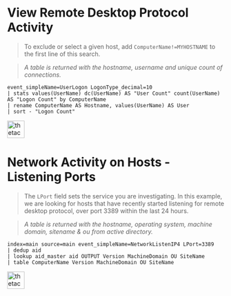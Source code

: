 # View Remote Desktop Protocol Activity

> To exclude or select a given host, add `ComputerName!=MYHOSTNAME` to the first line of this search.

> _A table is returned with the hostname, username and unique count of connections._

    event_simpleName=UserLogon LogonType_decimal=10
    | stats values(UserName) dc(UserName) AS "User Count" count(UserName) AS "Logon Count" by ComputerName
    | rename ComputerName AS Hostname, values(UserName) AS User
    | sort - "Logon Count"

<a href="https://falcon.crowdstrike.com/investigate/events/en-US/app/eam2/search?q=search%20event_simpleName%3DUserLogon%20LogonType_decimal%3D10%0A%20%20%20%20%7C%20stats%20values(UserName)%20dc(UserName)%20AS%20%22User%20Count%22%20count(UserName)%20AS%20%22Logon%20Count%22%20by%20ComputerName%0A%20%20%20%20%7C%20rename%20ComputerName%20AS%20Hostname%2C%20values(UserName)%20AS%20User%0A%20%20%20%20%7C%20sort%20-%20%22Logon%20Count%22&display.page.search.mode=verbose&dispatch.sample_ratio=1&earliest=-60m%40m&latest=now&sid=1605745355.11334&display.page.search.tab=statistics&display.general.type=statistics">
<img border="0" alt="thetacyber-csfalcon-fqlsearch" src="https://csfalcon.thetadev.services/assets/search.png" height="40"></a>

# Network Activity on Hosts - Listening Ports

> The `LPort` field sets the service you are investigating. In this example, we are looking for hosts that have recently started listening for remote desktop protocol, over port 3389 within the last 24 hours.

> _A table is returned with the hostname, operating system, machine domain, sitename & ou from active directory._

    index=main source=main event_simpleName=NetworkListenIP4 LPort=3389
    | dedup aid
    | lookup aid_master aid OUTPUT Version MachineDomain OU SiteName
    | table ComputerName Version MachineDomain OU SiteName 

<a href="https://falcon.crowdstrike.com/investigate/events/en-US/app/eam2/search?q=search%20index%3Dmain%20source%3Dmain%20event_simpleName%3DNetworkListenIP4%20LPort%3D3389%0A%20%20%20%20%7C%20dedup%20aid%0A%20%20%20%20%7C%20lookup%20aid_master%20aid%20OUTPUT%20Version%20MachineDomain%20OU%20SiteName%0A%20%20%20%20%7C%20table%20ComputerName%20Version%20MachineDomain%20OU%20SiteName&display.page.search.mode=verbose&dispatch.sample_ratio=1&earliest=-24h%40h&latest=now&display.page.search.tab=statistics&display.general.type=statistics&sid=1605745761.11340">
<img border="0" alt="thetacyber-csfalcon-fqlsearch" src="https://csfalcon.thetadev.services/assets/search.png" height="40"></a>